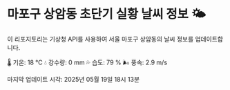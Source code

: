 
# 마포구 상암동 초단기 실황 날씨 정보 🌤️

이 리포지토리는 기상청 API를 사용하여 서울 마포구 상암동의 날씨 정보를 업데이트합니다. 

🌡️ 기온: 18 ℃
💧 강수량: 0 mm
💦 습도: 79 %
🌬️ 풍속: 2.9 m/s

마지막 업데이트 시각: 2025년 05월 19일 18시 13분    
